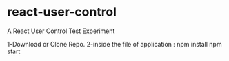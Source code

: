 # react-user-control
A React User Control Test Experiment 

1-Download or Clone Repo. 
2-inside the file of application :
npm install
npm start
